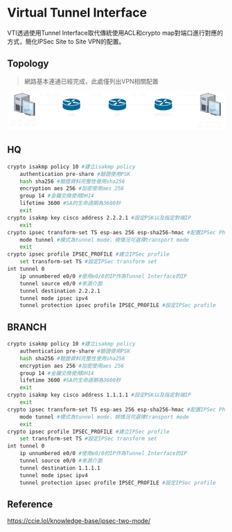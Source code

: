 # Virtual Tunnel Interface #

VTI透過使用Tunnel Interface取代傳統使用ACL和crypto map對端口進行對應的方式，簡化IPSec Site to Site VPN的配置。

## Topology ## 

>網路基本連通已經完成，此處僅列出VPN相關配置

![](Image/Topology.png)

## HQ ## 

```bash
crypto isakmp policy 10 #建立isakmp policy 
    authentication pre-share #驗證使用PSK
    hash sha256 #驗證資料完整性使用sha256
    encryption aes 256 #加密使用aes 256
    group 14 #金鑰交換使用DH14
    lifetime 3600 #SA的生命週期為3600秒
    exit 
crypto isakmp key cisco address 2.2.2.1 #設定PSK以及指定對端IP
    exit 
crypto ipsec transform-set TS esp-aes 256 esp-sha256-hmac #配置IPSec Phase 2，可選擇AH或ESP的驗證和加密方式
    mode tunnel #模式為tunnel mode，視情況可選擇transport mode
    exit
crypto ipsec profile IPSEC_PROFILE #建立IPSec profile
    set transform-set TS #設定IPSec transform set
int tunnel 0 
    ip unnumbered e0/0 #使用e0/0的IP作為Tunnel Interface的IP
    tunnel source e0/0 #來源介面
    tunnel destination 2.2.2.1 
    tunnel mode ipsec ipv4 
    tunnel protection ipsec profile IPSEC_PROFILE #設定IPSec profile
```

## BRANCH ## 

```bash
crypto isakmp policy 10 #建立isakmp policy 
    authentication pre-share #驗證使用PSK
    hash sha256 #驗證資料完整性使用sha256
    encryption aes 256 #加密使用aes 256
    group 14 #金鑰交換使用DH14
    lifetime 3600 #SA的生命週期為3600秒
    exit 
crypto isakmp key cisco address 1.1.1.1 #設定PSK以及指定對端IP
    exit 
crypto ipsec transform-set TS esp-aes 256 esp-sha256-hmac #配置IPSec Phase 2，可選擇AH或ESP的驗證和加密方式
    mode tunnel #模式為tunnel mode，視情況可選擇transport mode
    exit
crypto ipsec profile IPSEC_PROFILE #建立IPSec profile
    set transform-set TS #設定IPSec transform set
int tunnel 0 
    ip unnumbered e0/0 #使用e0/0的IP作為Tunnel Interface的IP
    tunnel source e0/0 #來源介面
    tunnel destination 1.1.1.1
    tunnel mode ipsec ipv4 
    tunnel protection ipsec profile IPSEC_PROFILE #設定IPSec profile
```

## Reference ##

https://ccie.lol/knowledge-base/ipsec-two-mode/
